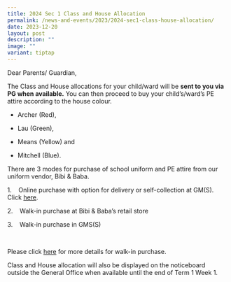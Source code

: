 ```yaml
---
title: 2024 Sec 1 Class and House Allocation
permalink: /news-and-events/2023/2024-sec1-class-house-allocation/
date: 2023-12-20
layout: post
description: ""
image: ""
variant: tiptap
---
```

<p>Dear Parents/ Guardian,</p><p></p><p>The Class and House allocations for your child/ward will be <strong>sent to you via PG when available.</strong> You can then proceed to buy your child’s/ward’s PE attire according to the house colour.</p><ul data-tight="true" class="tight"><li><p>Archer (Red),</p></li><li><p>Lau (Green),</p></li><li><p>Means (Yellow) and</p></li><li><p>Mitchell (Blue).</p></li></ul><p>There are 3 modes for purchase of school uniform and PE attire from our uniform vendor, Bibi &amp; Baba.</p><p>1.&nbsp;&nbsp;&nbsp; Online purchase with option for delivery or self-collection at GM(S). Click&nbsp;<a href="https://www.schooluniforms.sg/geylang-methodist-secondary-school" rel="noopener noreferrer nofollow" target="_blank">here</a>.</p><p>2.&nbsp;&nbsp;&nbsp; Walk-in purchase at Bibi &amp; Baba’s retail store</p><p>3.&nbsp;&nbsp;&nbsp; Walk-in purchase in GMS(S)</p><p>&nbsp;</p><p>Please click <a href="https://www.geylangmethodistsec.moe.edu.sg/files/gms(s)%20-%20purchase%20of%20school%20uniform%202023-24.pdf" rel="noopener noreferrer nofollow" target="_blank">here</a> for more details for walk-in purchase.</p><p>Class and House allocation will also be displayed on the noticeboard outside the General Office when available until the end of Term 1 Week 1.</p>